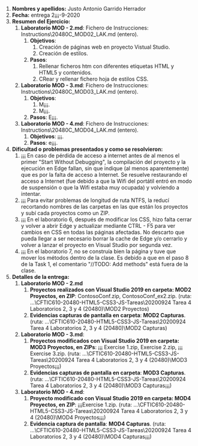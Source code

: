 1. **Nombres y apellidos:** Justo Antonio Garrido Herrador
2. **Fecha:** entrega 2¡¡¡-9-2020
3. **Resumen del Ejercicio:** 
   1. **Laboratorio MOD - 2.md**: Fichero de Instrucciones: Instructions\20480C_MOD02_LAK.md (entero). 
      1. **Objetivos**: 
         1. Creación de páginas web en proyecto Vistual Studio.
         2. Creación de estilos.
      2. **Pasos**: 
         1. Rellenar ficheros htm con diferentes etiquetas HTML y HTML5 y contenidos.
         2. CRear y rellenar fichero hoja de estilos CSS.
   2. **Laboratorio MOD - 3.md**: Fichero de Instrucciones: Instructions\20480C_MOD03_LAK.md (entero).
      1. **Objetivos**:
         1. M¡¡¡.
         2. M¡¡¡.
      2. **Pasos**:  E¡¡¡.
   3. **Laboratorio MOD - 4.md**: Fichero de Instrucciones: Instructions\20480C_MOD04_LAK.md (entero).
      1. **Objetivos**: ¡¡¡.
      2. **Pasos**:  e¡¡¡.
4. **Dificultad o problemas presentados y como se resolvieron:** 
   1. ¡¡¡ En caso de pérdida de acceso a internet antes de al menos el primer "Start Without Debugging", la compilación del proyecto y la ejecución en Edge fallan, sin que indique (al menos aparentemente) que es por la falta de acceso a Internet. Se resuelve restaurando el acceso a Internet (fue debido a que la Wifi del portátil entró en modo de suspensión o que la Wifi estaba muy ocupada) y volviendo a intentar.
   2. ¡¡¡ Para evitar problemas de longitud de ruta NTFS, la reducí recortando nombres de las carpetas en las que están los proyectos y subí cada proyectos como un ZIP.
   3. ¡¡¡ En el laboratorio 6, después de modificar los CSS, hizo falta cerrar y volver a abrir Edge y actualizar mediante CTRL - F5 para ver cambios en CSS en todas las páginas afectadas. No descarto que pueda llegar a ser necesario borrar la cache de Edge y/o cerrarlo y volver a lanzar el proyecto en Visual Studio por segunda vez.
   4. ¡¡¡ En el laboratorio 7, no se construía bien la página y tuve que mover los métodos dentro de la clase. Es debido a que en el paso 8 de la Task 1, el comentario "//TODO: Add methods" está fuera de la clase.
5. **Detalles de la entrega:**
   1. **Laboratorio MOD - 2.md**
      1. **Proyectos realizados con Visual Studio 2019 en carpeta: MOD2 Proyectos, en ZIP**: ContosoConf.zip, ContosoConf_ex2.zip. (ruta: ...\CFTIC610-20480-HTML5-CSS3-JS-Tareas\20200924 Tarea 4 Laboratorios 2, 3 y 4 (20480)\MOD2 Proyectos)
      2. **Evidencias capturas de pantalla en carpeta**: **MOD2 Capturas**. (ruta: ...\CFTIC610-20480-HTML5-CSS3-JS-Tareas\20200924 Tarea 4 Laboratorios 2, 3 y 4 (20480)\MOD2 Capturas)
   2. **Laboratorio MOD - 3.md**: 
      1. **Proyectos modificados con Visual Studio 2019 en carpeta: MOD3 Proyectos, en ZIPs**: ¡¡¡ Exercise 1.zip, Exercise 2.zip, ¡¡¡ Exercise 3.zip. (ruta: ...\CFTIC610-20480-HTML5-CSS3-JS-Tareas\20200924 Tarea 4 Laboratorios 2, 3 y 4 (20480)\MOD3 Proyectos¡¡¡)
      2. **Evidencias capturas de pantalla en carpeta**: **MOD3 Capturas**. (ruta: ...\CFTIC610-20480-HTML5-CSS3-JS-Tareas\20200924 Tarea 4 Laboratorios 2, 3 y 4 (20480)\MOD3 Capturas¡¡¡)
   3. **Laboratorio MOD - 4.md**: 
      1. **Proyecto modificado con Visual Studio 2019 en carpeta: MOD4 Proyectos, en ZIP**: ¡¡¡Exercise 1.zip. (ruta: ...\CFTIC610-20480-HTML5-CSS3-JS-Tareas\20200924 Tarea 4 Laboratorios 2, 3 y 4 (20480)\MOD4 Proyectos¡¡¡)
      2. **Evidencia captura de pantalla**: **MOD4 Capturas**. (ruta: ...\CFTIC610-20480-HTML5-CSS3-JS-Tareas\20200924 Tarea 4 Laboratorios 2, 3 y 4 (20480)\MOD4 Capturas¡¡¡) 



